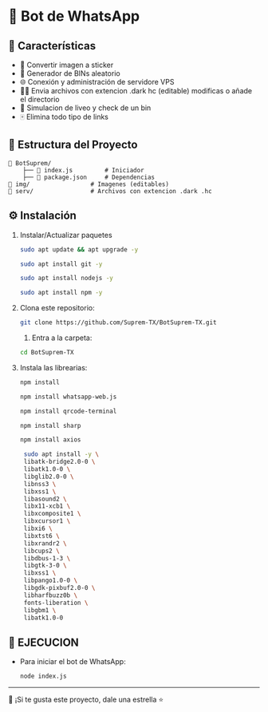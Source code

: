 # 🚀 Bot de WhatsApp


## 🚀 Características
- 🤖 Convertir imagen a sticker
- 🏦 Generador de BINs aleatorio
- 🌐 Conexión y administración de servidore VPS
- ⛓️‍💥 Envia archivos con extencion .dark hc (editable) modificas o añade el directorio
- 💎 Simulacion de liveo y check de un bin
- 🀄 Elimina todo tipo de links

## 📂 Estructura del Proyecto
```
📁 BotSuprem/
    ├── 📜 index.js         # Iniciador
    ├── 📜 package.json     # Dependencias
📁 img/                 # Imagenes (editables)
📁 serv/                # Archivos con extencion .dark .hc
```

## ⚙️ Instalación
1. Instalar/Actualizar paquetes
   ```sh
   sudo apt update && apt upgrade -y
   ```
   ```sh
   sudo apt install git -y
   ```
   ```sh
   sudo apt install nodejs -y
   ```
   ```sh
   sudo apt install npm -y
   ```

2. Clona este repositorio:
   ```sh
   git clone https://github.com/Suprem-TX/BotSuprem-TX.git
   ```
   1. Entra a la carpeta:
   ```sh
   cd BotSuprem-TX
   ```
3. Instala las librearias:
   ```sh
   npm install
   ```
   ```sh
   npm install whatsapp-web.js
   ```
   ```sh
   npm install qrcode-terminal
   ```
   ```sh
   npm install sharp
   ```
   ```sh
   npm install axios
   ```
   ```sh
    sudo apt install -y \
    libatk-bridge2.0-0 \
    libatk1.0-0 \
    libglib2.0-0 \
    libnss3 \
    libxss1 \
    libasound2 \
    libx11-xcb1 \
    libxcomposite1 \
    libxcursor1 \
    libxi6 \
    libxtst6 \
    libxrandr2 \
    libcups2 \
    libdbus-1-3 \
    libgtk-3-0 \
    libxss1 \
    libpango1.0-0 \
    libgdk-pixbuf2.0-0 \
    libharfbuzz0b \
    fonts-liberation \
    libgbm1 \
    libatk1.0-0
    ```
## 📜 EJECUCION
- Para iniciar el bot de WhatsApp:
   ```sh
   node index.js
   ```

---
💖 ¡Si te gusta este proyecto, dale una estrella ⭐

